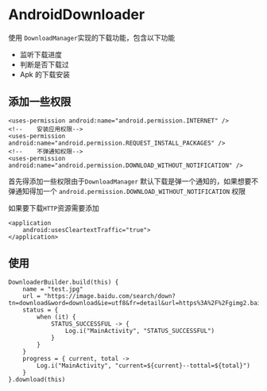 # AndroidDownloader

使用 `DownloadManager`实现的下载功能，包含以下功能

- 监听下载进度
- 判断是否下载过
- Apk 的下载安装

## 添加一些权限

	<uses-permission android:name="android.permission.INTERNET" />
    <!--    安装应用权限-->
    <uses-permission android:name="android.permission.REQUEST_INSTALL_PACKAGES" />
    <!--    不弹通知权限-->
    <uses-permission android:name="android.permission.DOWNLOAD_WITHOUT_NOTIFICATION" />
    
    
 首先得添加一些权限由于`DownloadManager` 默认下载是弹一个通知的，如果想要不弹通知得加一个 `android.permission.DOWNLOAD_WITHOUT_NOTIFICATION` 权限
 
 如果要下载`HTTP`资源需要添加
 
 	<application
        android:usesCleartextTraffic="true">
    </application>
    
## 使用

	DownloaderBuilder.build(this) {
        name = "test.jpg"
        url = "https://image.baidu.com/search/down?tn=download&word=download&ie=utf8&fr=detail&url=https%3A%2F%2Fgimg2.baidu.com%2Fimage_search%2Fsrc%3Dhttp%253A%252F%252Fattachments.gfan.com%252Fforum%252Fattachments2%252F201301%252F29%252F125313339n39z82ydzc32y.jpg%26refer%3Dhttp%253A%252F%252Fattachments.gfan.com%26app%3D2002%26size%3Df9999%2C10000%26q%3Da80%26n%3D0%26g%3D0n%26fmt%3Djpeg%3Fsec%3D1613879131%26t%3Db27c22e4cb13f581da043e1dcc83c00d&thumburl=https%3A%2F%2Fss1.bdstatic.com%2F70cFvXSh_Q1YnxGkpoWK1HF6hhy%2Fit%2Fu%3D2565443740%2C1354606035%26fm%3D26%26gp%3D0.jpg"
        status = {
            when (it) {
                STATUS_SUCCESSFUL -> {
                    Log.i("MainActivity", "STATUS_SUCCESSFUL")
                }
            }
        }
        progress = { current, total ->
            Log.i("MainActivity", "current=${current}--tottal=${total}")
        }
    }.download(this)